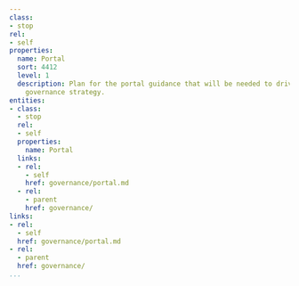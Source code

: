 ```yaml
---
class:
- stop
rel:
- self
properties:
  name: Portal
  sort: 4412
  level: 1
  description: Plan for the portal guidance that will be needed to drive a wider service
    governance strategy.
entities:
- class:
  - stop
  rel:
  - self
  properties:
    name: Portal
  links:
  - rel:
    - self
    href: governance/portal.md
  - rel:
    - parent
    href: governance/
links:
- rel:
  - self
  href: governance/portal.md
- rel:
  - parent
  href: governance/
...
```

